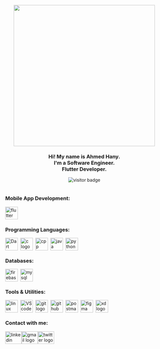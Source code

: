 <br clear="both">

<div align="center">
  <img height="450" src="https://i.redd.it/n8agw6z2smyb1.gif" alt=""/>
</div>


<h3 align="center">
  Hi! My name is Ahmed Hany. <br/>
  I'm a Software Engineer. <br/>
  Flutter Developer. <br/>
</h3>

<div align="center">
  <img src="https://visitor-badge.laobi.icu/badge?page_id=theahmedhany.theahmedhany&left_color=red&right_color=green" alt="visitor badge"/>
</div>

<br clear="both">

<h3 align="left">
    Mobile App Development:
</h3>

<div align="left" style="display: flex; gap: .5rem">
  <img src="https://skillicons.dev/icons?i=flutter&theme=dark" height="40" alt="flutter logo"/>
</div>

<h3 align="left">
    Programming Languages:
</h3>

<div align="left" style="display: flex; gap: .5rem">
  <img src="https://skillicons.dev/icons?i=dart&theme=dark" height="40" alt="Dart logo"/>
  <img src="https://skillicons.dev/icons?i=c&theme=dark" height="40" alt="c logo"/>
  <img src="https://skillicons.dev/icons?i=cpp&theme=dark" height="40" alt="cpp logo"/>
  <img src="https://skillicons.dev/icons?i=java&theme=dark" height="40" alt="java logo"/>
  <img src="https://skillicons.dev/icons?i=python&theme=dark" height="40" alt="python logo"/>
</div>


<h3 align="left">
    Databases:
</h3>

<div align="left" style="display: flex; gap: .5rem">
  <img src="https://skillicons.dev/icons?i=firebase&theme=dark" height="40" alt="firebase logo"/>
  <img src="https://skillicons.dev/icons?i=mysql&theme=dark" height="40" alt="mysql logo"/>
</div>



<h3 align="left">
    Tools & Utilities:
</h3>

<div align="left" style="display: flex; gap: .5rem">
  <img src="https://skillicons.dev/icons?i=linux&theme=dark" height="40" alt="linux logo"/>
  <img src="https://skillicons.dev/icons?i=vscode&theme=dark" height="40" alt="VScode logo"/>
  <img src="https://skillicons.dev/icons?i=git&theme=dark" height="40" alt="git logo"/>
  <img src="https://skillicons.dev/icons?i=github&theme=dark" height="40" alt="github logo"/>
  <img src="https://skillicons.dev/icons?i=postman&theme=dark" width="40" height="40" alt="postman logo"/>
  <img src="https://skillicons.dev/icons?i=figma&theme=dark" width="40" height="40" alt="figma logo"/>
  <img src="https://skillicons.dev/icons?i=xd&theme=dark" width="40" height="40" alt="xd logo"/>
</div>


<h3 align="left">
    Contact with me:
</h3>

<div align="left" style="display: flex;">
  <a href="https://www.linkedin.com/in/theahmedhany/" target="_blank">
    <img src="https://skillicons.dev/icons?i=linkedin&theme=dark" width="52" height="40" alt="linkedin logo"/>
  </a>
  <a href="mailto:a7medhanyshokry@gmail.com" target="_blank">
    <img src="https://skillicons.dev/icons?i=gmail&theme=light" width="52" height="40" alt="gmail logo"/> 
  </a>
  <a href="https://x.com/theahmedhany" target="_blank">
    <img src="https://skillicons.dev/icons?i=twitter&theme=dark" width="52" height="40" alt="twitter logo"/>
  </a>
</div>

